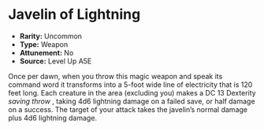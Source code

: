 
# Javelin of Lightning

* **Rarity:** Uncommon
* **Type:** Weapon
* **Attunement:** No
* **Source:** Level Up A5E


Once per dawn, when you throw this magic weapon and speak its command word it transforms into a 5-foot wide line of electricity that is 120 feet long. Each creature in the area (excluding you) makes a DC 13 Dexterity _saving throw_ , taking 4d6 lightning damage on a failed save, or half damage on a success. The target of your attack takes the javelin’s normal damage plus 4d6 lightning damage.
